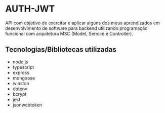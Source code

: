 # AUTH-JWT

API com objetivo de exercitar e aplicar alguns dos meus aprendizados em desenvolvimento de software para backend utilizando programação funcional com arquitetura MSC (Model, Service e Controller).

## Tecnologias/Bibliotecas utilizadas

- node.js
- typescript
- express
- mongoose
- winston
- dotenv
- bcrypt
- jest
- jsonwebtoken
